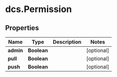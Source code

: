 # dcs.Permission

## Properties
Name | Type | Description | Notes
------------ | ------------- | ------------- | -------------
**admin** | **Boolean** |  | [optional] 
**pull** | **Boolean** |  | [optional] 
**push** | **Boolean** |  | [optional] 
